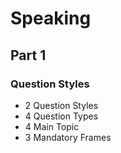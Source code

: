 # Speaking

## Part 1

### Question Styles

- 2 Question Styles
- 4 Question Types
- 4 Main Topic
- 3 Mandatory Frames
